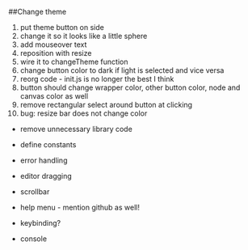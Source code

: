 ##Change theme

1. put theme button on side
2. change it so it looks like a little sphere
3. add mouseover text
4. reposition with resize
5. wire it to changeTheme function
6. change button color to dark if light is selected and vice versa
7. reorg code - init.js is no longer the best I think
8. button should change wrapper color, other button color, node and canvas color as well
9. remove rectangular select around button at clicking
10. bug: resize bar does not change color

- remove unnecessary library code
- define constants

- error handling
- editor dragging
- scrollbar
- help menu - mention github as well!
- keybinding?
- console